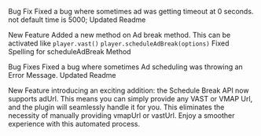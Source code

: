 <a name="1.2.0"></a>

Bug Fix
  Fixed a bug where sometimes ad was getting timeout at 0 seconds. not default time is 5000;
  Updated Readme

<a name="1.1.0"></a>

New Feature
  Added a new method on Ad break method. This can be activated like
  `player.vast()`
  `player.scheduleAdBreak(options)`
  Fixed Spelling for scheduleAdBreak Method

<a name="1.0.21"></a>

Bug Fixes
 Fixed a bug where sometimes Ad scheduling was throwing an Error Message.
 Updated Readme

<a name="1.0.21"></a>

New Feature
 introducing an exciting addition: the Schedule Break API now supports adUrl. This means you can simply provide any VAST or VMAP Url, and the plugin will seamlessly handle it for you. This eliminates the necessity of manually providing vmapUrl or vastUrl. Enjoy a smoother experience with this automated process.